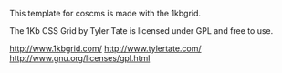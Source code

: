 This template for coscms is made with the 1kbgrid. 

The 1Kb CSS Grid by Tyler Tate is licensed under GPL and free to use.

http://www.1kbgrid.com/
http://www.tylertate.com/
http://www.gnu.org/licenses/gpl.html
